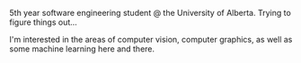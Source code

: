 5th year software engineering student @ the University of Alberta. Trying to figure things out...

I'm interested in the areas of computer vision, computer graphics, as well as some machine learning here and there.

<!---
echeng-git/echeng-git is a ✨ special ✨ repository because its `README.md` (this file) appears on your GitHub profile.
You can click the Preview link to take a look at your changes.
--->
